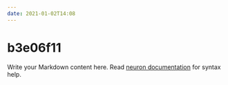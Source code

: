 ```yaml
---
date: 2021-01-02T14:08
---
```


# b3e06f11

Write your Markdown content here. Read [neuron documentation](https://neuron.zettel.page/2011404.html) for syntax help.

